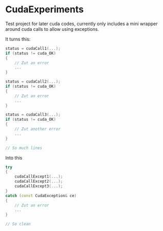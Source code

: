 # CudaExperiments

Test project for later cuda codes, currently only includes a mini wrapper around cuda calls to allow using exceptions. 

It turns this:
```cpp
status = cudaCall1(...);
if (status != cuda_OK)
{
    // Zut an error
    ...
}

status = cudaCall2(...);
if (status != cuda_OK)
{
    // Zut an error
    ...
}

status = cudaCall3(...);
if (status != cuda_OK)
{
    // Zut another error
    ...
}

// So much lines
```

Into this
```cpp
try
{
    cudaCallExcept1(...);
    cudaCallExcept2(...);
    cudaCallExcept3(...);
}
catch (const CudaException& ce)
{
    // Zut an error
    ...
}

// So clean

```
